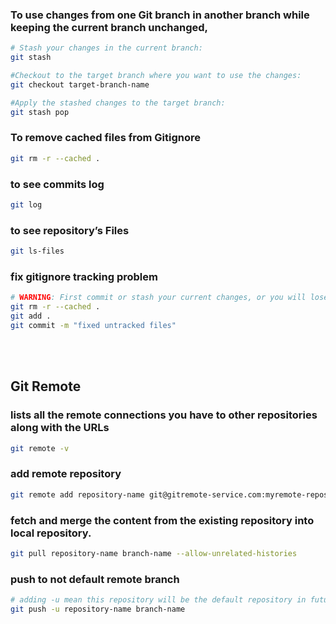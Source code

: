 ### To use changes from one Git branch in another branch while keeping the current branch unchanged,
```bash
# Stash your changes in the current branch:
git stash
```
```bash
#Checkout to the target branch where you want to use the changes:
git checkout target-branch-name
```
```bash
#Apply the stashed changes to the target branch:
git stash pop
```
### To remove cached files from Gitignore
```bash
git rm -r --cached .
```
### to see commits log
```bash
git log
```
### to see repository’s Files
```bash
git ls-files
```

### fix gitignore tracking problem
```bash
# WARNING: First commit or stash your current changes, or you will lose them.
git rm -r --cached .
git add .
git commit -m "fixed untracked files"
```

<br></br>

## Git Remote
### lists all the remote connections you have to other repositories along with the URLs
```bash
git remote -v 
```
### add remote repository 
```bash
git remote add repository-name git@gitremote-service.com:myremote-repository.git
```
### fetch and merge the content from the existing repository into local repository.
```bash
git pull repository-name branch-name --allow-unrelated-histories
```
### push to not default remote branch
```bash
# adding -u mean this repository will be the default repository in future pushes
git push -u repository-name branch-name
```